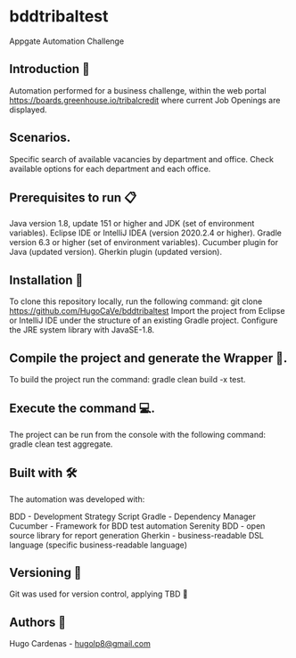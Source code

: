 # bddtribaltest
Appgate Automation Challenge

## Introduction 🚀

Automation performed for a business challenge, within the web portal https://boards.greenhouse.io/tribalcredit where current Job Openings are displayed.

## Scenarios.

Specific search of available vacancies by department and office.
Check available options for each department and each office.

## Prerequisites to run 📋

Java version 1.8, update 151 or higher and JDK (set of environment variables).
Eclipse IDE or IntelliJ IDEA (version 2020.2.4 or higher).
Gradle version 6.3 or higher (set of environment variables).
Cucumber plugin for Java (updated version).
Gherkin plugin (updated version).

## Installation 🔧

To clone this repository locally, run the following command: git clone https://github.com/HugoCaVe/bddtribaltest
Import the project from Eclipse or IntelliJ IDE under the structure of an existing Gradle project.
Configure the JRE system library with JavaSE-1.8.

## Compile the project and generate the Wrapper 🔨.

To build the project run the command: gradle clean build -x test.

## Execute the command 💻.

The project can be run from the console with the following command: gradle clean test aggregate.

## Built with 🛠

The automation was developed with:

BDD - Development Strategy
Script
Gradle - Dependency Manager
Cucumber - Framework for BDD test automation
Serenity BDD - open source library for report generation
Gherkin - business-readable DSL language (specific business-readable language)

## Versioning 📌

Git was used for version control, applying TBD 🔀

## Authors 👨

Hugo Cardenas - hugolp8@gmail.com
